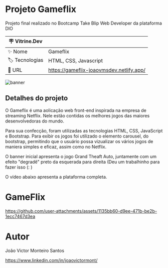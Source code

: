 # Projeto Gameflix

Projeto final realizado no Bootcamp Take Blip Web Developer da plataforma DIO

| :placard: Vitrine.Dev |     |
| -------------  | --- |
| :sparkles: Nome        | Gameflix
| :label: Tecnologias | HTML, CSS, Javascript
| :rocket: URL         | https://gameflix-joaovmsdev.netlify.app/ 

<!-- Inserir imagem com a #vitrinedev ao final do link -->
![banner](https://user-images.githubusercontent.com/98715957/200142673-4382d915-0195-4d9e-80c9-252725a81cdd.png#vitrinedev)

## Detalhes do projeto

O Gameflix é uma aolicação web front-end inspirada na empresa de streaming Netflix. Nele estão contidas os melhores jogos das maiores desenvolvedoras do mundo. 

Para sua confecção, foram utilizadas as tecnologias HTML, CSS, JavaScript e Bootstrap. Para exibir os jogos foi utilizado o elemento carousel, do bootstrap, permitindo que o usuário possa vizualizar os vários jogos de maniera simples e eficaz, assim como no Netflix. 

O banner inicial apresenta o jogo Grand Theaft Auto, juntamente com um efeito "degradê" preto da esquerada para direita (Deu um trabalhinho para fazer isso (: )

O vídeo abaixo apresenta a plataforma completa.

# GameFlix
https://github.com/user-attachments/assets/1135bb60-d9ee-471b-be2b-1ecc7467d3ea

# Autor

João Victor Monteiro Santos

https://www.linkedin.com/in/joaovictormont/








